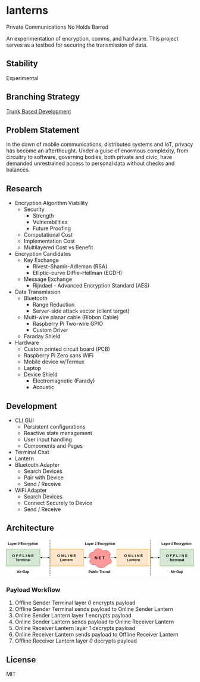 # lanterns

Private Communications No Holds Barred

An experimentation of encryption, comms, and hardware. This project serves as a testbed for securing the transmission of data.

## Stability

Experimental

## Branching Strategy

[Trunk Based Development](https://trunkbaseddevelopment.com/)

## Problem Statement

In the dawn of mobile communications, distributed systems and IoT, privacy has become an afterthought. Under a guise of enormous complexity, from circuitry to software, governing bodies, both private and civic, have demanded unrestrained access to personal data without checks and balances.

## Research

- Encryption Algorithm Viability
  - Security
    - Strength
    - Vulnerabilities
    - Future Proofing
  - Computational Cost
  - Implementation Cost
  - Multilayered Cost vs Benefit
 - Encryption Candidates
   - Key Exchange
     - Rivest–Shamir–Adleman (RSA)
     - Elliptic-curve Diffie–Hellman (ECDH)
   - Message Exchange
     - Rijndael - Advanced Encryption Standard (AES)
- Data Transmission
  - Bluetooth
    - Range Reduction
    - Server-side attack vector (client target)
  - Multi-wire planar cable (Ribbon Cable)
    - Raspberry Pi Two-wire GPIO
    - Custom Driver
  - Faraday Shield
- Hardware
  - Custom printed circuit board (PCB)
  - Raspberry Pi Zero sans WiFi
  - Mobile device w/Termux 
  - Laptop
  - Device Shield
    - Electromagnetic (Farady)
    - Acoustic

## Development

- CLI GUI
  - Persistent configurations
  - Reactive state management
  - User input handling
  - Components and Pages
- Terminal Chat
- Lantern
- Bluetooth Adapter
  - Search Devices
  - Pair with Device
  - Send / Receive
- WiFi Adapter
  - Search Devices
  - Connect Securely to Device
  - Send / Receive

## Architecture

![lanterns architecture](assets/lanterns-architecture.png)

### Payload Workflow

1. Offline Sender Terminal layer *0* encrypts payload
2. Offline Sender Terminal sends payload to Online Sender Lantern
3. Online Sender Lantern layer *1* encrypts payload
4. Online Sender Lantern sends payload to Online Receiver Lantern
5. Online Receiver Lantern layer *1* decrypts payload
6. Online Receiver Lantern sends payload to Offline Receiver Lantern
7. Offline Receiver Lantern layer *0* decrypts payload

## License

MIT
